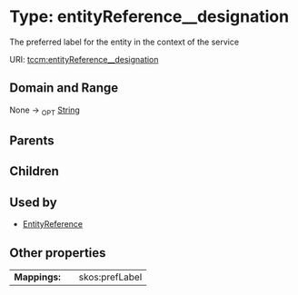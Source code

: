 
# Type: entityReference__designation


The preferred label for the entity in the context of the service

URI: [tccm:entityReference__designation](https://hotecosystem.org/tccm/entityReference__designation)


## Domain and Range

None ->  <sub>OPT</sub> [String](types/String.md)

## Parents


## Children


## Used by

 * [EntityReference](EntityReference.md)

## Other properties

|  |  |  |
| --- | --- | --- |
| **Mappings:** | | skos:prefLabel |

